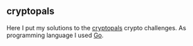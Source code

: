 ## cryptopals

Here I put my solutions to the [cryptopals](https://cryptopals.com) crypto
challenges. As programming language I used [Go](https://golang.org).
